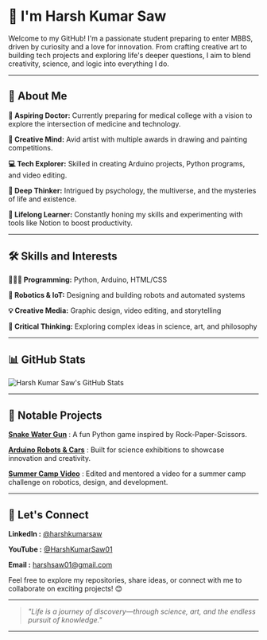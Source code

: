 # 👋 I'm Harsh Kumar Saw


Welcome to my GitHub! I'm a passionate student preparing to enter MBBS, driven by curiosity and a love for innovation. From crafting creative art to building tech projects and exploring life's deeper questions, I aim to blend creativity, science, and logic into everything I do.


---

## 🚀 About Me

**🔬 Aspiring Doctor:** Currently preparing for medical college with a vision to explore the intersection of medicine and technology.

**🎨 Creative Mind:** Avid artist with multiple awards in drawing and painting competitions.

**💻 Tech Explorer:** Skilled in creating Arduino projects, Python programs, and video editing.

**🧠 Deep Thinker:** Intrigued by psychology, the multiverse, and the mysteries of life and existence.

**🌱 Lifelong Learner:** Constantly honing my skills and experimenting with tools like Notion to boost productivity.



---

## 🛠️ Skills and Interests

**🧑🏻‍💻 Programming:** Python, Arduino, HTML/CSS

**🤖 Robotics & IoT:** Designing and building robots and automated systems

**💡 Creative Media:** Graphic design, video editing, and storytelling

**🤔 Critical Thinking:** Exploring complex ideas in science, art, and philosophy



---

## 📊 GitHub Stats

![Harsh Kumar Saw's GitHub Stats](https://github-readme-stats.vercel.app/api?username=HarshKumarSaw&show_icons=true&theme=radical)


---

## 📂 Notable Projects

[**Snake Water Gun**](https://github.com/HarshKumarSaw/Snake-Water-Gun)
: A fun Python game inspired by Rock-Paper-Scissors.

[**Arduino Robots & Cars**](https://youtu.be/CwFO-tjKTlg?si=tWxhJC4YwddcU64C)
: Built for science exhibitions to showcase innovation and creativity.

[**Summer Camp Video**](https://youtu.be/DBjMnPHpcg0?si=DQRwFHojQuOVGLdu)
: Edited and mentored a video for a summer camp challenge on robotics, design, and development.



---

## 💬 Let's Connect

**LinkedIn :** [@harshkumarsaw](https://www.linkedin.com/in/harshkumarsaw)

**YouTube :** [@HarshKumarSaw01](https://youtube.com/@harshkumarsaw01?si=ofEd28t5ORCxlUZ4)

**Email :** [harshsaw01@gmail.com](harshsaw01@gmail.com)


Feel free to explore my repositories, share ideas, or connect with me to collaborate on exciting projects! 😊


---

> *"Life is a journey of discovery—through science, art, and the endless pursuit of knowledge."*

---

